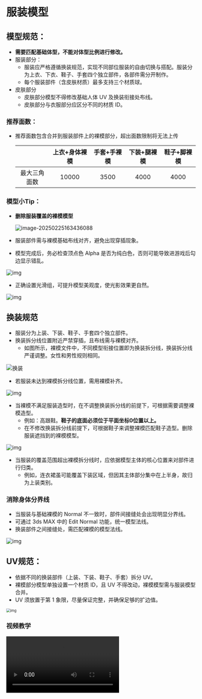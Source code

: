 # 服装模型

## 模型规范：

- **需要匹配基础体型，不能对体型比例进行修改。**
- 服装部分：
  - 服装应严格遵循换装规范，实现不同部位服装的自由切换与搭配。服装分为上衣、下衣、鞋子、手套四个独立部件，各部件需分开制作。
  - 每个服装部件（含皮肤材质）最多支持三个材质球。
- 皮肤部分
  - 皮肤部分模型不得修改基础人体 UV 及换装衔接处布线。
  - 皮肤部分与衣服部分应区分不同的材质 ID。

### 推荐面数：

- 推荐面数包含合并到服装部件上的裸模部分，超出面数限制将无法上传

  |              | 上衣+身体裸模 | 手套+手裸模 | 下装+腿裸模 | 鞋子+脚裸模 |
  | :----------: | :-----------: | :---------: | :---------: | :---------: |
  | 最大三角面数 |     10000     |    3500     |    4000     |    4000     |

### 模型小Tip：

- **删除服装覆盖的裸模模型**

  ![image-20250225163436088](https://arkimg.ark.online/image-20250225163436088.png)

- 服装部件需与裸模基础布线对齐，避免出现穿插现象。
- 模型完成后，务必检查顶点色 Alpha 是否为纯白色，否则可能导致进游戏后勾边显示错乱。
  

![img](https://arkimg.ark.online/1739959235643-11.png)

- 正确设置光滑组，可提升模型美观度，使光影效果更自然。


![img](https://arkimg.ark.online/1739959235641-1.png)

## 换装规范

- 服装分为上装、下装、鞋子、手套四个独立部件。
- 换装拆分线位置附近严禁穿插，且布线需与裸模对齐。
  - 如图所示，裸模文件中，不同模型衔接位置即为换装拆分线，换装拆分线严谨调整。女性和男性规则相同。

![换装](https://arkimg.ark.online/%E6%8D%A2%E8%A3%85.png)

- 若服装未达到裸模拆分线位置，需用裸模补齐。

![img](https://arkimg.ark.online/1739959235641-4.png)

- 当裸模不满足服装造型时，在不调整换装拆分线的前提下，可根据需要调整裸模造型。
  - 例如：高跟鞋。**鞋子的底面必须位于平面坐标0位置以上。**
  - 在不修改换装拆分线前提下，可根据鞋子来调整裸模匹配鞋子造型。删除服装遮挡到的裸模模型。
  

![img](https://arkimg.ark.online/1740365470289-1.png)

- 当服装的覆盖范围超出裸模拆分线时，应依据模型主体的核心位置来对部件进行归类。
  - 例如，连衣裙虽可能覆盖下装区域，但因其主体部分集中在上半身，故归为上装类别。

### 消除身体分界线

- 当服装与基础裸模的 Normal 不一致时，部件间接缝处会出现明显分界线。
- 可通过 3ds MAX 中的 Edit Normal 功能，统一模型法线。
- 换装部件之间接缝处，需匹配裸模的模型法线。

![img](https://arkimg.ark.online/1739959235641-5.png)

## UV规范：

- 依据不同的换装部件（上装、下装、鞋子、手套）拆分 UV。
- 裸模部分模型单独设置一个材质 ID，且 UV 不得改动，裸模模型需与服装模型合并。
- UV 须放置于第 1 象限，尽量保证完整，并确保足够的扩边值。

<img src="https://arkimg.ark.online/1739959235641-6.jpeg" alt="img" style="zoom: 67%;" />

### 视频教学

<video controls src="https://arkimg.ark.online/%E6%8D%A2%E8%A3%85%E8%B5%84%E6%BA%90UV(%E6%9C%8D%E8%A3%85%E5%92%8C%E5%B8%B8%E8%A7%84%E5%8F%91%E5%9E%8B).mp4" />

## 贴图规范

- 服装材质类型丰富，不同材质所需贴图略有差异。此处仅介绍通用规范，详情参考[服装材质](./5_3_0_Clothing-material)
- 基于 PBR 流程制作贴图。

### 贴图尺寸：

- 推荐尺寸：512*512
- 贴图最大不能超过1024*1024

## 资源整理

### 材质球：

- 材质命名需符合材质插槽规范，需在 3Dmax、Maya 等 DCC 软件中正确赋予材质并命名。
- **裸模部分材质球命名必须为：Body。**

|     部件     | 基础材质命名 |  透贴材质命名   |
| :----------: | :----------: | :-------------: |
| 身体部分裸模 |   **Body**   |        -        |
|     上装     |  ClothUpper  | ClothUpper_Mask |
|     下装     |  ClothLower  | ClothLower_Mask |
|     手套     |    Glave     |   Glave_Mask    |
|     鞋子     |  ClothShoes  | ClothShoes_Mask |

- 错误命名可能导致材质表现错乱。
- 例如：当把衣服材质命名为Body,上传时会被自动识别为裸模，并且赋予裸模材质不可更改

![img](https://arkimg.ark.online/1739959235641-7.png)

<video controls src="https://arkimg.ark.online/%E6%9C%8D%E8%A3%85%E6%9D%90%E8%B4%A8%E7%BB%99%E9%94%99%E4%BA%86.mp4" />

### 模型检查：

- 检查DCC软件单位设置是否是**厘米。**

- 检查模型坐标是否在**世界坐标中心**，模型坐标为**0.0.0**，且不能有**缩放值**。


![衣服检查坐标](https://arkimg.ark.online/%E8%A1%A3%E6%9C%8D%E6%A3%80%E6%9F%A5%E5%9D%90%E6%A0%87.jpg)

- 检查资源列表，删除**无用的模型，空组**等。
- 检查是否存在错误的双面，破面，破点，5边及以上的多边面。
- 检查模型**光滑组**是否设置正确。
- 检查不同部件的接缝处，确保各部分的模型顶点法线与裸模一致。
- 检查各个部件是否有赋予材质球，并且材质球命名正确。
- 检查UV数量是否正确。

## 完成：

- 模型和贴图制作完成以后，即可进行绑定或动画制作